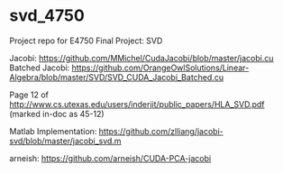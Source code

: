 # svd_4750
Project repo for E4750 Final Project: SVD

Jacobi: https://github.com/MMichel/CudaJacobi/blob/master/jacobi.cu
Batched Jacobi: https://github.com/OrangeOwlSolutions/Linear-Algebra/blob/master/SVD/SVD_CUDA_Jacobi_Batched.cu

Page 12 of http://www.cs.utexas.edu/users/inderjit/public_papers/HLA_SVD.pdf (marked in-doc as 45-12)

Matlab Implementation: https://github.com/zlliang/jacobi-svd/blob/master/jacobi_svd.m

arneish: https://github.com/arneish/CUDA-PCA-jacobi
